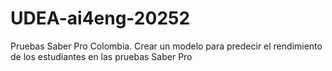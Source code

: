 # UDEA-ai4eng-20252
Pruebas Saber Pro Colombia. Crear un modelo para predecir el rendimiento de los estudiantes en las pruebas Saber Pro
